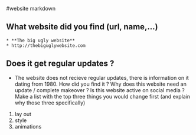 #website markdown

## What website did you find (url, name,...)
    * **The big ugly website**
    * http://thebiguglywebsite.com

## Does it get regular updates ?
 * The website does not recieve regular updates, there is information on it dating from 1980.
How did you find it ?
Why does this website need an update / complete makeover ?
Is this website active on social media ?
Make a list with the top three things you would change first (and explain why those three specifically)
1. lay out 
2. style 
3. animations 